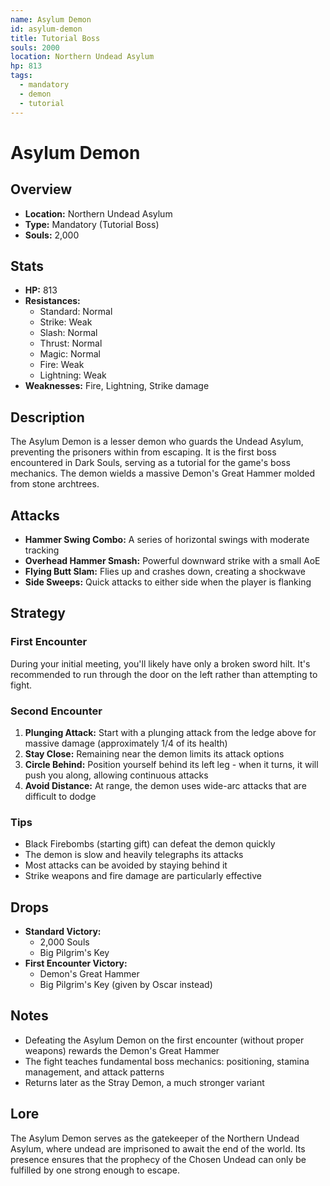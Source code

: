 ```yaml
---
name: Asylum Demon
id: asylum-demon
title: Tutorial Boss
souls: 2000
location: Northern Undead Asylum
hp: 813
tags:
  - mandatory
  - demon
  - tutorial
---
```


# Asylum Demon

## Overview
- **Location:** Northern Undead Asylum
- **Type:** Mandatory (Tutorial Boss)
- **Souls:** 2,000

## Stats
- **HP:** 813
- **Resistances:** 
  - Standard: Normal
  - Strike: Weak
  - Slash: Normal
  - Thrust: Normal
  - Magic: Normal
  - Fire: Weak
  - Lightning: Weak
- **Weaknesses:** Fire, Lightning, Strike damage

## Description
The Asylum Demon is a lesser demon who guards the Undead Asylum, preventing the prisoners within from escaping. It is the first boss encountered in Dark Souls, serving as a tutorial for the game's boss mechanics. The demon wields a massive Demon's Great Hammer molded from stone archtrees.

## Attacks
- **Hammer Swing Combo:** A series of horizontal swings with moderate tracking
- **Overhead Hammer Smash:** Powerful downward strike with a small AoE
- **Flying Butt Slam:** Flies up and crashes down, creating a shockwave
- **Side Sweeps:** Quick attacks to either side when the player is flanking

## Strategy

### First Encounter
During your initial meeting, you'll likely have only a broken sword hilt. It's recommended to run through the door on the left rather than attempting to fight.

### Second Encounter
1. **Plunging Attack:** Start with a plunging attack from the ledge above for massive damage (approximately 1/4 of its health)
2. **Stay Close:** Remaining near the demon limits its attack options
3. **Circle Behind:** Position yourself behind its left leg - when it turns, it will push you along, allowing continuous attacks
4. **Avoid Distance:** At range, the demon uses wide-arc attacks that are difficult to dodge

### Tips
- Black Firebombs (starting gift) can defeat the demon quickly
- The demon is slow and heavily telegraphs its attacks
- Most attacks can be avoided by staying behind it
- Strike weapons and fire damage are particularly effective

## Drops
- **Standard Victory:** 
  - 2,000 Souls
  - Big Pilgrim's Key
- **First Encounter Victory:** 
  - Demon's Great Hammer
  - Big Pilgrim's Key (given by Oscar instead)

## Notes
- Defeating the Asylum Demon on the first encounter (without proper weapons) rewards the Demon's Great Hammer
- The fight teaches fundamental boss mechanics: positioning, stamina management, and attack patterns
- Returns later as the Stray Demon, a much stronger variant

## Lore
The Asylum Demon serves as the gatekeeper of the Northern Undead Asylum, where undead are imprisoned to await the end of the world. Its presence ensures that the prophecy of the Chosen Undead can only be fulfilled by one strong enough to escape.